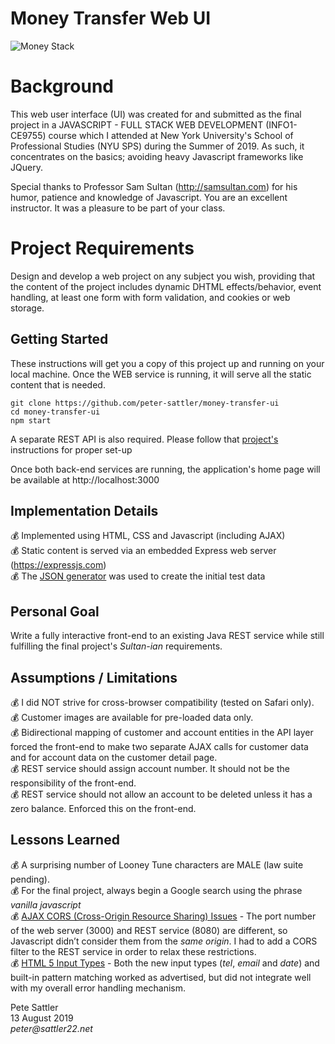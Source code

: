 # Money Transfer Web UI
![Money Stack](https://github.com/peter-sattler/money-transfer-api/blob/master/img/money-stack.gif)

# Background

This web user interface (UI) was created for and submitted as the final project in a JAVASCRIPT - FULL STACK WEB DEVELOPMENT (INFO1-CE9755) course which I attended at New York University's School of Professional Studies (NYU SPS) during the Summer of 2019. As such, it concentrates on the basics; avoiding heavy Javascript frameworks like JQuery.

Special thanks to Professor Sam Sultan (http://samsultan.com) for his humor, patience and knowledge of Javascript. You are an excellent instructor. It was a pleasure to be part of your class.

# Project Requirements

Design and develop a web project on any subject you wish, providing that the content of the project includes dynamic DHTML effects/behavior, event handling, at least one form with form validation, and cookies or web storage. 

## Getting Started

These instructions will get you a copy of this project up and running on your local machine. Once the WEB service is running, it will serve all the static content that is needed.

```text
git clone https://github.com/peter-sattler/money-transfer-ui
cd money-transfer-ui
npm start
```

A separate REST API is also required.  Please follow that [project's](https://github.com/peter-sattler/money-transfer-api/blob/master/README.md) instructions for proper set-up

Once both back-end services are running, the application's home page will be available at http://localhost:3000 

## Implementation Details

:moneybag: Implemented using HTML, CSS and Javascript (including AJAX)  
:moneybag: Static content is served via an embedded Express web server (https://expressjs.com)  
:moneybag: The [JSON generator](https://next.json-generator.com) was used to create the initial test data  

## Personal Goal 

Write a fully interactive front-end to an existing Java REST service while still fulfilling the final project's _Sultan-ian_ requirements.

## Assumptions / Limitations 

:moneybag: I did NOT strive for cross-browser compatibility (tested on Safari only).  
:moneybag: Customer images are available for pre-loaded data only.  
:moneybag: Bidirectional mapping of customer and account entities in the API layer forced the front-end to make two separate AJAX calls for customer data and for account data on the customer detail page.   
:moneybag: REST service should assign account number. It should not be the responsibility of the front-end.  
:moneybag: REST service should not allow an account to be deleted unless it has a zero balance. Enforced this on the front-end.  
    
## Lessons Learned

:moneybag: A surprising number of Looney Tune characters are MALE (law suite pending).    
:moneybag: For the final project, always begin a Google search using the phrase _vanilla javascript_    
:moneybag: <ins>AJAX CORS (Cross-Origin Resource Sharing) Issues</ins> - The port number of the web server (3000) and REST service (8080) are different, so Javascript didn’t consider them from the _same origin_. I had to add a CORS filter to the REST service in order to relax these restrictions.  
:moneybag: <ins>HTML 5 Input Types</ins> - Both the new input types (*tel*, *email* and *date*) and built-in pattern matching worked as advertised, but did not integrate well with my overall error handling mechanism.  

Pete Sattler  
13 August 2019  
_peter@sattler22.net_  
